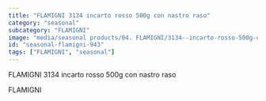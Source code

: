 ```yaml
---
title: "FLAMIGNI 3134 incarto rosso 500g con nastro raso"
category: "seasonal"
subcategory: "FLAMIGNI"
image: "media/seasonal products/04. FLAMIGNI/3134--incarto-rosso-500g-con-nastro-raso.jpg"
id: "seasonal-flamigni-943"
tags: ["FLAMIGNI", "seasonal"]
---
```


FLAMIGNI 3134 incarto rosso 500g con nastro raso

FLAMIGNI
